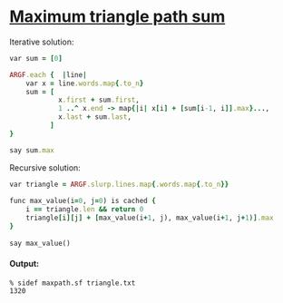 [1]: http://rosettacode.org/wiki/Maximum_triangle_path_sum

# [Maximum triangle path sum][1]

Iterative solution:

```ruby
var sum = [0]

ARGF.each {  |line|
    var x = line.words.map{.to_n}
    sum = [
            x.first + sum.first,
            1 ..^ x.end -> map{|i| x[i] + [sum[i-1, i]].max}...,
            x.last + sum.last,
          ]
}

say sum.max
```


Recursive solution:

```ruby
var triangle = ARGF.slurp.lines.map{.words.map{.to_n}}
 
func max_value(i=0, j=0) is cached {
    i == triangle.len && return 0
    triangle[i][j] + [max_value(i+1, j), max_value(i+1, j+1)].max
}
 
say max_value()
```

#### Output:
```
% sidef maxpath.sf triangle.txt
1320
```
